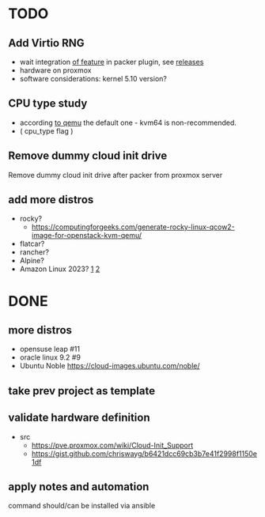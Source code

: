 # TODO

## Add Virtio RNG

 - wait integration [of feature](https://github.com/hashicorp/packer-plugin-proxmox/pull/195) in packer plugin, see [releases](https://github.com/hashicorp/packer-plugin-proxmox/releases)
 - hardware on proxmox
 - software considerations: kernel 5.10 version?

## CPU type study

 - according [to qemu](https://qemu.readthedocs.io/en/latest/system/qemu-cpu-models.html#other-non-recommended-x86-cpus) the default one - kvm64 is non-recommended.
 - ( cpu_type  flag )

## Remove dummy cloud init drive

Remove dummy cloud init drive after packer from proxmox server

## add more distros

 - rocky?
   - https://computingforgeeks.com/generate-rocky-linux-qcow2-image-for-openstack-kvm-qemu/
 - flatcar?
 - rancher?
 - Alpine?
 - Amazon Linux 2023? [1](https://cdn.amazonlinux.com/al2023/os-images/2023.3.20240108.0/kvm/) [2](https://docs.aws.amazon.com/linux/al2023/ug/outside-ec2.html)


# DONE

## more distros

 - opensuse leap #11
 - oracle linux 9.2 #9
 - Ubuntu Noble https://cloud-images.ubuntu.com/noble/

## take prev project as template

## validate hardware definition

 - src
   - https://pve.proxmox.com/wiki/Cloud-Init_Support
   - https://gist.github.com/chriswayg/b6421dcc69cb3b7e41f2998f1150e1df

## apply notes and automation

command should/can be installed via ansible
